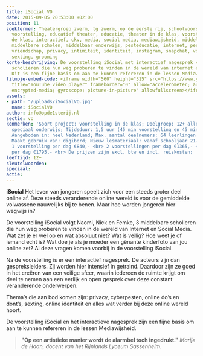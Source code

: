 ```yaml
---
title: iSocial VO
date: 2015-09-05 20:53:00 +02:00
position: 11
zoektermen: Theatergroep zwerm, tg zwerm, op de eerste rij, schoolvoorstelling, educatieve
  voorstelling, educatief theater, educatie, theater in de klas, voorstellingen in
  de klas, interactief, ckv, media, social media, mediawijsheid, middelbare school,
  middelbare scholen, middelbaar onderwijs, pesteducatie, internet, pesten, cyberpesten,
  vriendschap, privacy, intimiteit, identiteit, instagram, snapchat, voorlichting,
  sexting, grooming
korte-beschrijving: De voorstelling iSocial met interactief nagesprek volgt 3 middelbare
  scholieren die hun weg proberen te vinden in de wereld van internet en Social Media.
  Dit is een fijne basis om aan te kunnen refereren in de lessen Mediawijsheid.
filmpje-embed-code: <iframe width="560" height="315" src="https://www.youtube.com/embed/D2t111BQTqk"
  title="YouTube video player" frameborder="0" allow="accelerometer; autoplay; clipboard-write;
  encrypted-media; gyroscope; picture-in-picture" allowfullscreen></iframe>
assets:
- path: "/uploads/iSocialVO.jpg"
  name: iSocialVO
author: info@opde1sterij.nl
sectie: vo
kenmerken: 'Soort project: voorstelling in de klas; Doelgroep: 12+ alle niveaus ook
  speciaal onderwijs; Tijdsduur: 1,5 uur (45 min voorstelling en 45 min nabespreking);
  Aangeboden in: heel Nederland; Max. aantal deelnemers: 64 leerlingen of 2 klassen;
  Maakt gebruik van: digibord; Nieuw lesmateriaal: vanaf schooljaar 21-22; Prijs:
  1 voorstelling per dag €840,- <br> 2 voorstellingen per dag €1365,- <br> 3 voorstellingen
  per dag €1795,- <br> De prijzen zijn excl. btw en incl. reiskosten; '
leeftijd: 12+
sleutelwoorden: 
speciaal: 
actie: 
---
```


**iSocial** Het leven van jongeren speelt zich voor een steeds groter deel online af. Deze steeds veranderende online wereld is voor de gemiddelde volwassene nauwelijks bij te benen. Maar hoe worden jongeren hier wegwijs in?

De voorstelling iSocial volgt Naomi, Nick en Femke, 3 middelbare scholieren die hun weg proberen te vinden in de wereld van Internet en Social Media. Wat zet je er wel op en wat absoluut niet? Wat is veilig? Hoe weet je of iemand echt is? Wat doe je als je moeder een gênante kinderfoto van jou online zet? Al deze vragen komen voorbij in de voorstelling iSocial.

Na de voorstelling is er een interactief nagesprek. De acteurs zijn dan gespreksleiders. Zij worden hier intensief in getraind. Daardoor zijn ze goed in het creëren van een veilige sfeer, waarin iedereen de ruimte krijgt om deel te nemen aan een eerlijk en open gesprek over deze constant veranderende onderwerpen. 

Thema’s die aan bod komen zijn: privacy, cyberpesten, online do’s en dont’s, sexting, online identiteit en alles wat verder bij deze online wereld hoort.

De voorstelling iSocial en het interactieve nagesprek zijn een fijne basis om aan te kunnen refereren in de lessen Mediawijsheid.

>**"Op een artistieke manier wordt de alarmbel toch ingedrukt."** *Marije de Haan, docent van het Rijnlands Lyceum Sassenheim.*
